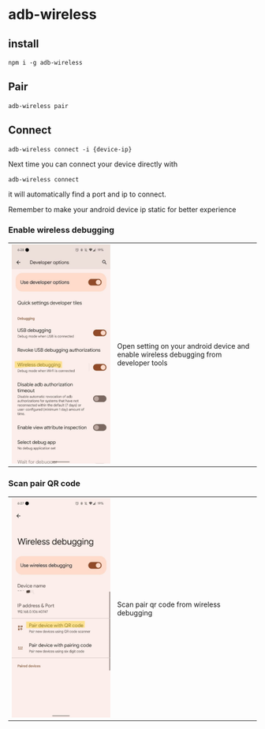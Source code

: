 # adb-wireless

## **install**

```
npm i -g adb-wireless
```

## Pair

```
adb-wireless pair
```

## Connect

```
adb-wireless connect -i {device-ip}
```

Next time you can connect your device directly with

```
adb-wireless connect
```

it will automatically find a port and ip to connect.

Remember to make your android device ip static for better experience

### Enable wireless debugging

<table>
<td width="200">
<img src="https://github.com/sanketkheni01/adb-wireless/blob/master/images/developer_settings.jpg?raw=true" width="200">
<td>

Open setting on your android device and enable wireless debugging from developer tools

</td>
</tr>
</table>

### Scan pair QR code

<table>
<td width="200">
<img src="https://github.com/sanketkheni01/adb-wireless/blob/master/images/wireless%20debugging.jpg?raw=true" width="200">
<td>

Scan pair qr code from wireless debugging

</td>
</tr>
</table>
